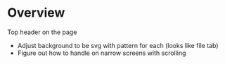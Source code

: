 # Overview

Top header on the page

-   Adjust background to be svg with pattern for each (looks like file tab)
-   Figure out how to handle on narrow screens with scrolling
